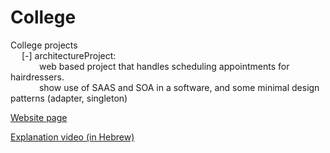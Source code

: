 # College
College projects 
<br>&emsp;
  [-] architectureProject:
      <br>&emsp;&emsp;&emsp;
        web based project that handles scheduling appointments for hairdressers. 
      <br>&emsp;&emsp;&emsp;
        show use of SAAS and SOA in a software, and some minimal design patterns (adapter, singleton)
        
  [Website page](https://barbersproject-dd047.web.app/)
       
  [Explanation video (in Hebrew)](https://www.youtube.com/watch?v=jq56ck361eU)


